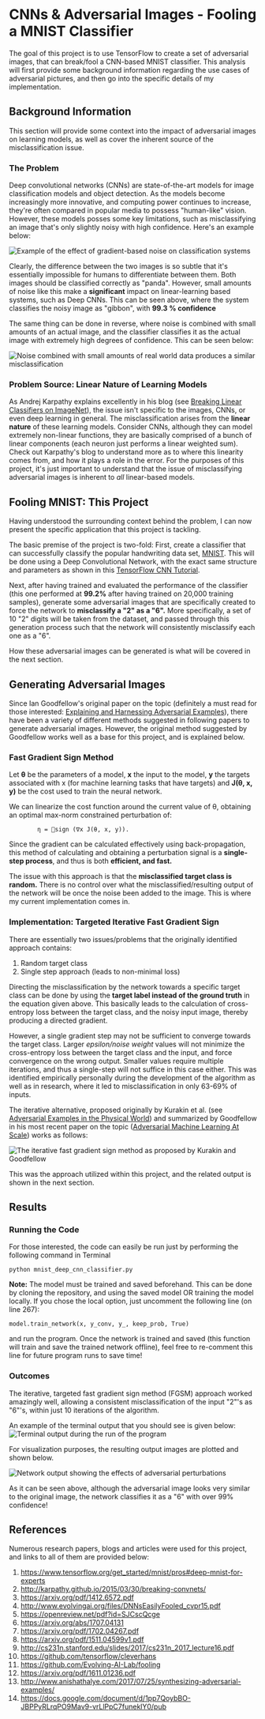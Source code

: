 # CNNs & Adversarial Images - Fooling a MNIST Classifier

The goal of this project is to use TensorFlow to create a set of adversarial images, that can break/fool a CNN-based MNIST classifier. This analysis will first provide some background information regarding the use cases of adversarial pictures, and then go into the specific details of my implementation.

## Background Information

This section will provide some context into the impact of adversarial images on learning models, as well as cover the inherent source of the misclassification issue.

### The Problem


Deep convolutional networks (CNNs) are state-of-the-art models for image classification models and object detection. As the models become increasingly more innovative, and computing power continues to increase, they're often compared in popular media to possess "human-like" vision. However, these models posses some key limitations, such as misclassifying an image that's only slightly noisy with high confidence. Here's an example below:

![Example of the effect of gradient-based noise on classification systems](http://karpathy.github.io/assets/break/breakconv.png)

Clearly, the difference between the two images is so subtle that it's essentially impossible for humans to differentiate between them. Both images should be classified correctly as "panda". However, small amounts of noise like this make a **significant** impact on linear-learning based systems, such as Deep CNNs. This can be seen above, where the system classifies the noisy image as "gibbon", with **99.3 % confidence**

The same thing can be done in reverse, where noise is combined with small amounts of an actual image, and the classifier classifies it as the actual image with extremely high degrees of confidence. This can be seen below:

![Noise combined with small amounts of real world data produces a similar misclassification](http://karpathy.github.io/assets/break/break1.jpeg)

### Problem Source: Linear Nature of Learning Models

As Andrej Karpathy explains excellently in his blog (see [Breaking Linear Classifiers on ImageNet](http://karpathy.github.io/2015/03/30/breaking-convnets/)), the issue isn't specific to the images, CNNs, or even deep learning in general. The misclassification arises from the **linear nature** of these learning models. Consider CNNs, although they can model extremely non-linear functions, they are basically comprised of a bunch of linear components (each neuron just performs a linear weighted sum). Check out Karpathy's blog to understand more as to where this linearity comes from, and how it plays a role in the error. For the purposes of this project, it's just important to understand that the issue of misclassifying adversarial images is inherent to *all* linear-based models.

## Fooling MNIST: This Project

Having understood the surrounding context behind the problem, I can now present the specific application that this project is tackling. 

The basic premise of the project is two-fold: First, create a classifier that can successfully classify the popular handwriting data set, [MNIST](http://yann.lecun.com/exdb/mnist/). This will be done using a Deep Convolutional Network, with the exact same structure and parameters as shown in this [TensorFlow CNN Tutorial](https://www.tensorflow.org/get_started/mnist/pros#deep-mnist-for-experts). 

Next, after having trained and evaluated the performance of the classifier (this one performed at **99.2%** after having trained on 20,000 training samples), generate some adversarial images that are specifically created to force the network to **misclassify a "2" as a "6".** More specifically, a set of 10 "2" digits will be taken from the dataset, and passed through this generation process such that the network will consistently misclassify each one as a "6". 

How these adversarial images can be generated is what will be covered in the next section.

## Generating Adversarial Images

Since Ian Goodfellow's original paper on the topic (definitely a must read for those interested: [Explaining and Harnessing Adversarial Examples](https://arxiv.org/pdf/1412.6572.pdf)), there have been a variety of different methods suggested in following papers to generate adversarial images. However, the original method suggested by Goodfellow works well as a base for this project, and is explained below.

### Fast Gradient Sign Method

Let **θ** be the parameters of a model, **x** the input to the model, **y** the targets associated with x (for machine learning tasks that have targets) and **J(θ, x, y)** be the cost used to train the neural network.

We can linearize the cost function around the current value of θ, obtaining an optimal max-norm constrained perturbation of:

			η = sign (∇x J(θ, x, y)).

Since the gradient can be calculated effectively using back-propagation, this method of calculating and obtaining a perturbation signal is a **single-step process**, and thus is both **efficient, and fast.**

The issue with this approach is that the **misclassified target class is random.** There is no control over what the misclassified/resulting output of the network will be once the noise been added to the image. This is where my current implementation comes in.

### Implementation: Targeted Iterative Fast Gradient Sign

There are essentially two issues/problems that the originally identified approach contains:

 1. Random target class
 2. Single step approach (leads to non-minimal loss)

Directing the misclassification by the network towards a specific target class can be done by using the **target label instead of the ground truth** in the equation given above. This basically leads to the calculation of cross-entropy loss between the target class, and the noisy input image, thereby producing a directed gradient.

However, a single gradient step may not be sufficient to converge towards the target class. Larger *epsilon/noise weight* values will not minimize the cross-entropy loss between the target class and the input, and force convergence on the wrong output. Smaller values require multiple iterations, and thus a single-step will not suffice in this case either. This was identified empirically personally during the development of the algorithm as well as in research, where it led to misclassification in only 63-69% of inputs.

The iterative alternative, proposed originally by Kurakin et al. (see [Adversarial Examples in the Physical World](https://arxiv.org/pdf/1607.02533.pdf)) and summarized by Goodfellow in his most recent paper on the topic ([Adversarial Machine Learning At Scale](https://arxiv.org/pdf/1611.01236.pdf)) works as follows:

![The iterative fast gradient sign method as proposed by Kurakin and Goodfellow](https://lh3.googleusercontent.com/-Jn90kNBBbC4/WdG5udtcXYI/AAAAAAAAY0w/tYahAVGN_-cSq9F28ZfDj-q8WG0_JqfXACLcBGAs/s0/Screen+Shot+2017-10-01+at+11.58.56+PM.png "Screen Shot 2017-10-01 at 11.58.56 PM.png")

This was the approach utilized within this project, and the related output is shown in the next section.

## Results

### Running the Code

For those interested, the code can easily be run just by performing the following command in Terminal

    python mnist_deep_cnn_classifier.py

**Note:** The model must be trained and saved beforehand. This can be done by cloning the repository, and using the saved model OR training the model locally. If you chose the local option, just uncomment the following line (on line 267):

    model.train_network(x, y_conv, y_, keep_prob, True)

and run the program. Once the network is trained and saved (this function will train and save the trained network offline), feel free to re-comment this line for future program runs to save time!

### Outcomes

The iterative, targeted fast gradient sign method (FGSM) approach worked amazingly well, allowing a consistent misclassification of the input "2"'s as "6"'s,  within just 10 iterations of the algorithm.

An example of the terminal output that you should see is given below:
![Terminal output during the run of the program](https://lh3.googleusercontent.com/-h-yteyW7u-Y/WdJgB8wrbJI/AAAAAAAAY2c/7S-C1s02Ad8w3Rik75CziAlH7nu--xZNgCLcBGAs/s0/Screen+Shot+2017-10-02+at+11.46.40+AM.png "Screen Shot 2017-10-02 at 11.46.40 AM.png")

For visualization purposes, the resulting output images are plotted and shown below.

![Network output showing the effects of adversarial perturbations](https://lh3.googleusercontent.com/-SAdMnhO7Hp4/WdG8L7zUK4I/AAAAAAAAY1M/7AAt8bSMZwErqO062k4IQnOGm6sCbUpOwCLcBGAs/s0/output.png "output.png")

As it can be seen above, although the adversarial image looks very similar to the original image, the network classifies it as a "6" with over 99% confidence!

## References

Numerous research papers, blogs and articles were used for this project, and links to all of them are provided below:

 1. https://www.tensorflow.org/get_started/mnist/pros#deep-mnist-for-experts
 2. http://karpathy.github.io/2015/03/30/breaking-convnets/
 3. https://arxiv.org/pdf/1412.6572.pdf
 4. http://www.evolvingai.org/files/DNNsEasilyFooled_cvpr15.pdf
 5. https://openreview.net/pdf?id=SJCscQcge
 6. https://arxiv.org/abs/1707.04131
 7. https://arxiv.org/pdf/1702.04267.pdf
 8. https://arxiv.org/pdf/1511.04599v1.pdf
 9. http://cs231n.stanford.edu/slides/2017/cs231n_2017_lecture16.pdf
 10. https://github.com/tensorflow/cleverhans
 11. https://github.com/Evolving-AI-Lab/fooling
 12. https://arxiv.org/pdf/1611.01236.pdf
 13. http://www.anishathalye.com/2017/07/25/synthesizing-adversarial-examples/
 14. https://docs.google.com/document/d/1pp7QoybBO-JBPPyRLrqPO9Mav9-vrLlPpC7funeklY0/pub